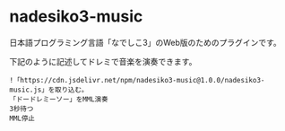 # nadesiko3-music

日本語プログラミング言語「なでしこ3」のWeb版のためのプラグインです。

下記のように記述してドレミで音楽を演奏できます。

```
!「https://cdn.jsdelivr.net/npm/nadesiko3-music@1.0.0/nadesiko3-music.js」を取り込む。
「ドードレミーソー」をMML演奏
3秒待つ
MML停止
```

